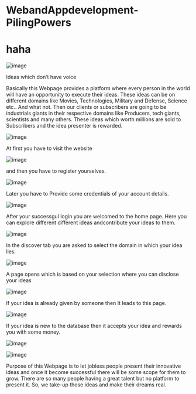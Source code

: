 # WebandAppdevelopment-PilingPowers

# haha
![image](https://user-images.githubusercontent.com/86713009/126058679-3986adba-5ae4-4122-85ab-aba6f5c7f39e.png)

Ideas which don’t have voice

Basically this Webpage provides a platform where every person in the world will have an opportunity to execute their ideas. 
These ideas can be on different domains like Movies, Technologies, Military and Defense, Science etc.. And what not.
Then our clients or subscribers are going to be industrials giants in their respective domains like Producers, tech giants, scientists and many others.
These ideas which worth millions are sold to Subscribers and the idea presenter is rewarded.


![image](https://user-images.githubusercontent.com/86713009/126058473-326e7198-28c2-4b62-9cab-0c2ca1bf9ccf.png)

At first you have to visit the website 

![image](https://user-images.githubusercontent.com/86713009/126062131-cea583cd-8d43-4e88-80e2-5058f933759c.png)

and then you have to register yourselves.


![image](https://user-images.githubusercontent.com/86713009/126061870-83d8fce2-605a-4de8-9242-109e8b14ea79.png)

Later you have to Provide some credentials of your account details.


![image](https://user-images.githubusercontent.com/86713009/126061907-2289f811-e589-424d-90f3-c003e53fd4e5.png)

After your successgul login you are welcomed to the home page. Here you can explore different different ideas andcontribute your ideas to them.

![image](https://user-images.githubusercontent.com/86713009/126058162-d994e95d-413d-4da7-a476-a73bf807a0a7.png)

In the discover tab you are asked to select the domain in which your idea lies.

![image](https://user-images.githubusercontent.com/86713009/126062054-76c6212c-ff9a-492d-9634-5a46031fadd2.png)

A page opens which is based on your selection where you can disclose your ideas

![image](https://user-images.githubusercontent.com/86713009/126062108-1d5930c2-cadc-49ca-857f-21a16d387d27.png)

If your idea is already given by someone then It leads to this page.

![image](https://user-images.githubusercontent.com/86713009/126062114-2b2c23fc-dce5-472e-b96a-4b9e8d4bc2b0.png)

If your idea is new to the database then it accepts your idea and rewards you with some money.

![image](https://user-images.githubusercontent.com/86713009/126062121-3aa5169f-108b-46a6-9621-0ec6edebdb52.png)



![image](https://user-images.githubusercontent.com/86713009/126062206-05bc72f0-89fe-4c24-90c4-d6bd21632aa0.png)


Purpose of this Webpage is to let jobless people present their innovative ideas and once it become successful there will be some scope for them to grow.
There are so many people having a great talent but no platform to present it. So, we take-up those ideas and make their dreams real.


